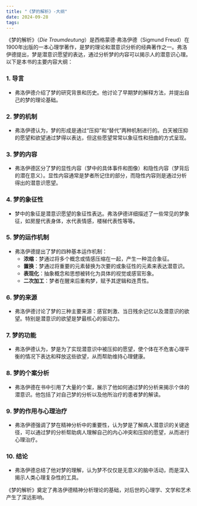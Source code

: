```yaml
---
title: "《梦的解析》-大纲"
date: 2024-09-28
tags:
---
```


《梦的解析》（*Die Traumdeutung*）是西格蒙德·弗洛伊德（Sigmund Freud）在1900年出版的一本心理学著作，是梦的理论和潜意识分析的经典著作之一。弗洛伊德提出，梦是潜意识愿望的表达，通过分析梦的内容可以揭示人的潜意识心理。以下是本书的主要内容大纲：

### 1. **导言**
   - 弗洛伊德介绍了梦的研究背景和历史。他讨论了早期梦的解释方法，并提出自己的梦的理论基础。

### 2. **梦的机制**
   - 弗洛伊德认为，梦的形成是通过“压抑”和“替代”两种机制进行的。白天被压抑的愿望和欲望通过梦得以表达，但这些愿望常常以象征性和扭曲的方式呈现。

### 3. **梦的内容**
   - 弗洛伊德区分了梦的显性内容（梦中的具体事件和图像）和隐性内容（梦背后的潜在意义）。显性内容通常是梦者所记住的部分，而隐性内容则是通过分析得出的潜意识愿望。

### 4. **梦的象征性**
   - 梦中的象征是潜意识愿望的象征性表达。弗洛伊德详细描述了一些常见的梦象征，如房屋代表身体，水代表情感，楼梯代表性等等。

### 5. **梦的运作机制**
   - 弗洛伊德提出了梦的四种基本运作机制：
     - **浓缩**：梦通过将多个概念或情感压缩在一起，产生一种混合象征。
     - **置换**：梦通过将重要的元素替换为次要的或象征性的元素来表达潜意识。
     - **表现化**：抽象概念和思想被转化为具体的视觉或感官形象。
     - **二次加工**：梦者在醒来后重构梦，赋予其逻辑和连贯性。

### 6. **梦的来源**
   - 弗洛伊德讨论了梦的三种主要来源：感官刺激、当日残余记忆以及潜意识的欲望。特别是潜意识的欲望是梦最核心的驱动力。

### 7. **梦的功能**
   - 弗洛伊德认为，梦是为了实现潜意识中被压抑的愿望，使个体在不危害心理平衡的情况下表达和释放这些欲望，从而帮助维持心理健康。

### 8. **梦的个案分析**
   - 弗洛伊德在书中引用了大量的个案，展示了他如何通过梦的分析来揭示个体的潜意识。他包括了对自己梦的分析以及他所治疗的患者梦的解读。

### 9. **梦的作用与心理治疗**
   - 弗洛伊德强调了梦在精神分析中的重要性，认为梦是了解病人潜意识的关键途径，可以通过梦的分析帮助病人理解自己的内心冲突和压抑的愿望，从而进行心理治疗。

### 10. **结论**
   - 弗洛伊德总结了他对梦的理解，认为梦不仅仅是无意义的脑中活动，而是深入揭示人类心理复杂性的工具。

《梦的解析》奠定了弗洛伊德精神分析理论的基础，对后世的心理学、文学和艺术产生了深远影响。